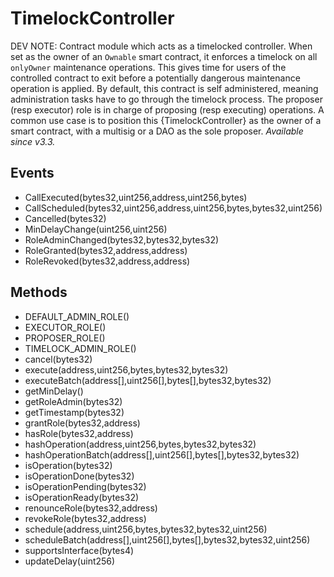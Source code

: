 # TimelockController


DEV NOTE: Contract module which acts as a timelocked controller. When set as the owner of an `Ownable` smart contract, it enforces a timelock on all `onlyOwner` maintenance operations. This gives time for users of the controlled contract to exit before a potentially dangerous maintenance operation is applied. By default, this contract is self administered, meaning administration tasks have to go through the timelock process. The proposer (resp executor) role is in charge of proposing (resp executing) operations. A common use case is to position this {TimelockController} as the owner of a smart contract, with a multisig or a DAO as the sole proposer. _Available since v3.3._

## Events


 - CallExecuted(bytes32,uint256,address,uint256,bytes)
 - CallScheduled(bytes32,uint256,address,uint256,bytes,bytes32,uint256)
 - Cancelled(bytes32)
 - MinDelayChange(uint256,uint256)
 - RoleAdminChanged(bytes32,bytes32,bytes32)
 - RoleGranted(bytes32,address,address)
 - RoleRevoked(bytes32,address,address)

## Methods


 - DEFAULT_ADMIN_ROLE()
 - EXECUTOR_ROLE()
 - PROPOSER_ROLE()
 - TIMELOCK_ADMIN_ROLE()
 - cancel(bytes32)
 - execute(address,uint256,bytes,bytes32,bytes32)
 - executeBatch(address[],uint256[],bytes[],bytes32,bytes32)
 - getMinDelay()
 - getRoleAdmin(bytes32)
 - getTimestamp(bytes32)
 - grantRole(bytes32,address)
 - hasRole(bytes32,address)
 - hashOperation(address,uint256,bytes,bytes32,bytes32)
 - hashOperationBatch(address[],uint256[],bytes[],bytes32,bytes32)
 - isOperation(bytes32)
 - isOperationDone(bytes32)
 - isOperationPending(bytes32)
 - isOperationReady(bytes32)
 - renounceRole(bytes32,address)
 - revokeRole(bytes32,address)
 - schedule(address,uint256,bytes,bytes32,bytes32,uint256)
 - scheduleBatch(address[],uint256[],bytes[],bytes32,bytes32,uint256)
 - supportsInterface(bytes4)
 - updateDelay(uint256)
